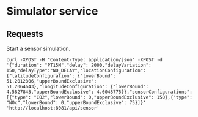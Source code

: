 # Simulator service

## Requests

Start a sensor simulation.

    curl -XPOST -H "Content-Type: application/json" -XPOST -d '{"duration": "PT15M","delay": 2000,"delayVariation": 150,"delayType":"NO_DELAY","locationConfiguration": {"latitudeConfiguration": {"lowerBound": 51.2012806,"upperBoundExclusive": 51.2064643},"longitudeConfiguration": {"lowerBound": 4.5827843,"upperBoundExclusive": 4.6048775}},"sensorConfigurations": [{"type": "CO2","lowerBound": 0,"upperBoundExclusive": 150},{"type": "NOx","lowerBound": 0,"upperBoundExclusive": 75}]}' 'http://localhost:8081/api/sensor'
